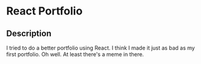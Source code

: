 # React Portfolio
## Description
I tried to do a better portfolio using React. I think I made it just as bad as my first portfolio. Oh well. At least there's a meme in there.